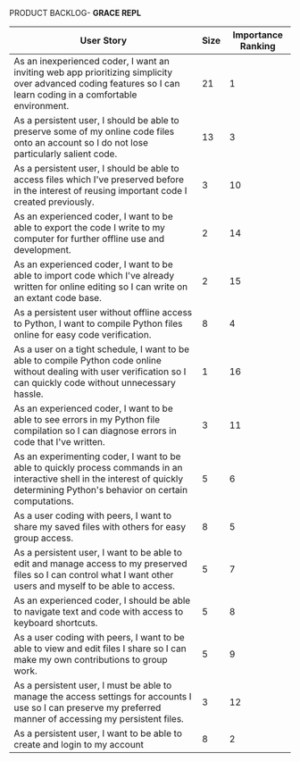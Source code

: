 PRODUCT BACKLOG- **GRACE REPL**

| User Story | Size | Importance Ranking |
| --- | --- | --- |
|As an inexperienced coder, I want an inviting web app prioritizing simplicity over advanced coding features so I can learn coding in a comfortable environment. | 21 | 1 |
| As a persistent user, I should be able to preserve some of my online code files onto an account so I do not lose particularly salient code. | 13 | 3 |
| As a persistent user, I should be able to access files which I've preserved before in the interest of reusing important code I created previously. | 3 | 10 |
| As an experienced coder, I want to be able to export the code I write to my computer for further offline use and development. | 2 | 14 |
| As an experienced coder, I want to be able to import code which I've already written for online editing so I can write on an extant code base. | 2 | 15 |
| As a persistent user without offline access to Python, I want to compile Python files online for easy code verification. | 8 | 4 |
| As a user on a tight schedule, I want to be able to compile Python code online without dealing with user verification so I can quickly code without unnecessary hassle. | 1 | 16 |
| As an experienced coder, I want to be able to see errors in my Python file compilation so I can diagnose errors in code that I've written. | 3 | 11 |
| As an experimenting coder, I want to be able to quickly process commands in an interactive shell in the interest of quickly determining Python's behavior on certain computations. | 5 | 6 |
| As a user coding with peers, I want to share my saved files with others for easy group access. | 8 | 5 |
| As a persistent user, I want to be able to edit and manage access to my preserved files so I can control what I want other users and myself to be able to access. | 5 | 7 |
| As an experienced coder, I should be able to navigate text and code with access to keyboard shortcuts. | 5 | 8 |
| As a user coding with peers, I want to be able to view and edit files I share so I can make my own contributions to group work. | 5 | 9 |
| As a persistent user, I must be able to manage the access settings for accounts I use so I can preserve my preferred manner of accessing my persistent files. | 3 | 12 |
| As a persistent user, I want to be able to create and login to my account | 8 | 2 |